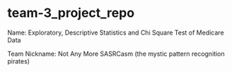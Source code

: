 # team-3_project_repo

Name: Exploratory, Descriptive Statistics and Chi Square Test of Medicare Data

Team Nickname: Not Any More SASRCasm (the mystic pattern recognition pirates)

 

